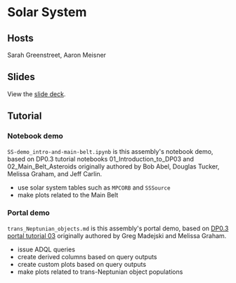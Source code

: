 # Solar System

## Hosts

Sarah Greenstreet, Aaron Meisner

## Slides

View the [slide deck](https://docs.google.com/presentation/d/1R91mS7hJBoSeCa3OGen_zrHfdL06g_YPfGFBqIMpk30/edit?usp=sharing).

## Tutorial

### Notebook demo

`SS-demo_intro-and-main-belt.ipynb` is this assembly's notebook demo, based on DP0.3 tutorial notebooks 01_Introduction_to_DP03 and 02_Main_Belt_Asteroids originally authored by Bob Abel, Douglas Tucker, Melissa Graham, and Jeff Carlin.

- use solar system tables such as `MPCORB` and ``SSSource``
- make plots related to the Main Belt

### Portal demo

`trans_Neptunian_objects.md` is this assembly's portal demo, based on [DP0.3 portal tutorial 03](https://dp0-3.lsst.io/tutorials-dp0-3/portal-dp0-3-3.html) originally authored by Greg Madejski and Melissa Graham.

- issue ADQL queries
- create derived columns based on query outputs
- create custom plots based on query outputs
- make plots related to trans-Neptunian object populations
